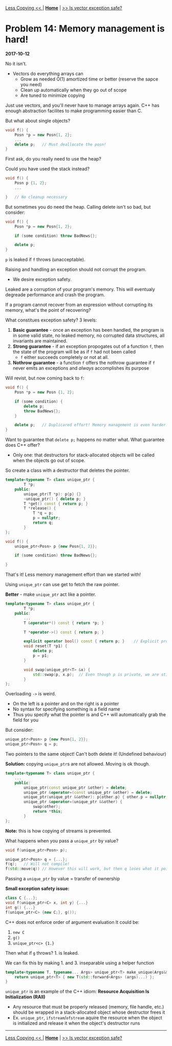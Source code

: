 [Less Copying << ](./problem_13.md) | [**Home**](../README.md) | [>> Is vector exception safe?](./problem_15.md) 

# Problem 14: Memory management is hard!
**2017-10-12**

No it isn't.
- Vectors do everything arrays can
    - Grow as needed O(1) amortized time or better (reserve the sapce you need)
    - Clean up automatically when they go out of scope
    - Are tuned to minimize copying

Just use vectors, and you'll never have to manage arrays again.
C++ has enough abstraction facilites to make programming easier than C.

But what about single objects?

```C++
void f() {
    Posn *p = new Posn{1, 2};
    ...
    delete p;   // Must deallocate the posn!
}
```

First ask, do you really need to use the heap?

Could you have used the stack instead?

```C++
void f() {
    Posn p {1, 2};
    ...

}   // No cleanup necessary
```

But sometimes you do need the heap. Calling delete isn't so bad, but consider:

```C++
void f() {
    Posn *p = new Posn{1, 2};

    if (some condition) throw BadNews{};

    delete p;  
}
```

`p` is leaked if `f` throws (unacceptable).

Raising and handling an exception should not corrupt the program. 
- We desire exception safety.

Leaked are a corruption of your program's memory. This will eventualy degreade performance and crash the program.

If a program cannot recover from an expression without corrupting its memory, what's the point of recovering?

What constitues exception safety? 3 levels:
1. **Basic guarantee** - once an exception has been handled, the program is in some valid state, no leaked memory, no corrupted data structures, all invariants are maintained.
1. **Strong guarantee** - if an exception propogates out of a function `f`, then the state of the program will be as if `f` had not been called
    - `f` either succeeds completely or not at all.
1. **Nothrow guarantee** - a function `f` offers the nothrow guarantee if `f` never emits an exceptions and _always_ accomplishes its purpose


Will revist, but now coming back to `f`:

```C++
void f() {
    Posn *p = new Posn {1, 2};

    if (some condition) {
        delete p;
        throw BadNews{};
    }

    delete p;   // Duplicared effort! Memory management is even harder!
}
```

Want to guarantee that `delete p;` happens no matter what.
What guarantee does C++ offer?
- Only one: that destructors for stack-allocated objects will be called when the objects go out of scope.

So create a class with a destructor that deletes the pointer.

```C++
template<typename T> class unique_ptr {
        T *p;
    public:
        unique_ptr(T *p): p{p} {}
        ~unique_ptr() { delete p; }
        T *get() const { return p; }
        T *release() {
            T *q = p;
            p = nullptr;
            return q;
        }
};

void f() {
    unique_ptr<Posn> p {new Posn{1, 2}};

    if (some condition) throw BadNews{};

}
```

That's it! Less memory management effort than we started with!

Using `unique_ptr` can use get to fetch the raw pointer.

**Better** - make `unique_ptr` act like a pointer.

```C++
template<typename T> class unique_ptr {
        T *p;
    public:
        ...
        T &operator*() const { return *p; }

        T *operator->() const { return p; }

        explicit operator bool() const { return p; }    // Explicit prohibits bool b = p;
        void reset(T *p1) {
            delete p;
            p = p1;
        }

        void swap(unique_ptr<T> &x) {
            std::swap(p, x.p);  // Even though p is private, we are still inside the unique_ptr class
        }
};
```

Overloading `->` is weird.
- On the left is a pointer and on the right is a pointer
- No syntax for specifying something is a field name
- Thus you specify what the pointer is and C++ will automatically grab the field for you

But consider:

```C++
unique_ptr<Posn> p {new Posn{1, 2}}; 
unique_ptr<Posn> q = p;
```

Two pointers to the same object! Can't both delete it! (Undefined behaviour)


**Solution:** copying `unique_ptr`s are not allowed. Moving is ok though.

```C++
template<typename T> class unique_ptr {
    ...
    public:
        unique_ptr(const unique_ptr &other) = delete;
        unique_ptr &operator=(const unique_ptr &other) = delete;
        unique_ptr(unique_ptr &&other): p{other.p} { other.p = nullptr; }
        unique_ptr &operator=(unique_ptr &&other) {
            swap(other);
            return *this;
        }
};
```

**Note:** this is how copying of streams is prevented.

What happens when you pass a `unique_ptr` by value?

```C++
void f(unique_ptr<Posn> p);

unique_ptr<Posn> q = {...};
f(q);   // Will not compile!
f(std::move(q)) // However this will work, but then q loses what it points to
```

Passing a `unique_ptr` by value = transfer of ownership

**Small exception safety issue:**

```C++
class C {...};
void f(unique_ptr<C> x, int y) {...}
int g() {...}
f(unique_ptr<C> {new C;}, g());
```

C++ does not enforce order of argument evaluation
It could be:
1. `new C`
1. `g()`
1. `unique_ptr<c> {1.}`

Then what if `g` throws? 1. is leaked.

We can fix this by making 1. and 3. inseparable using a helper function

```C++
template<typename T, typename... Args> unique_ptr<T> make_unique(Args&&... args) {
    return unique_ptr<T> { new T(std::forward<Args> (args)...) };
}
```

`unique_ptr` is an example of the C++ idiom: **Resource Acquisition Is Initialization (RAII)**
- Any resource that must be properly released (memory, file handle, etc.) should be wrapped in a stack-allocated object whose destructor frees it
- Ex. `unique_ptr`, `ifstream`/`ofstream` aquire the resource when the object is initialized and release it when the object's destructor runs

---
[Less Copying << ](./problem_13.md) | [**Home**](../README.md) | [>> Is vector exception safe?](./problem_15.md) 

